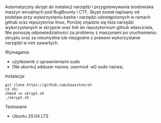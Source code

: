 # 
 Automatyczny skrypt do instalacji narzędzi i przygotowywania środowiska maszyn wirualnych pod BugBounty i CTF,
 Skypt został napisany od podstaw przy wykorzystaniu basha i narzędzi udostępnionych w ramach github oraz repozytorów linux, 
 Poniżej znjadzie się lista narzędzi wykorzystanych w skrypcie oraz link do repozytornium github właściciela, 
 Nie ponoszę odpowiedzialności za problemy z maszynami po uruchomieniu skryptu oraz za nieumyślne lub niezgodne z prawem wykorzystanie narzędzi w nim zawartych. 
 
 Wymagania: 
  - użytkownik z uprawnieniami sudo 
  - [Na ubuntu] adduser nazwa; usermod -aG sudo nazwa;
 
 Instalacja:
```
git clone https://github.com/Gauszton/sh
cd sh/
chmod +x skrypt.sh
./skrypt.sh
```
  
 Testowane 
  - Ubuntu 20.04 LTS 
